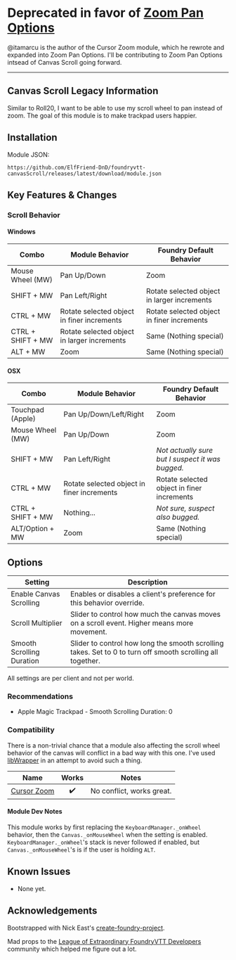 # Deprecated in favor of [Zoom Pan Options](https://foundryvtt.com/packages/zoom-pan-options/)

@itamarcu is the author of the Cursor Zoom module, which he rewrote and expanded into Zoom Pan Options. I'll be contributing to Zoom Pan Options intsead of Canvas Scroll going forward.

----
## Canvas Scroll Legacy Information

Similar to Roll20, I want to be able to use my scroll wheel to pan instead of zoom. The goal of this module is to make trackpad users happier.

## Installation

Module JSON:
```
https://github.com/ElfFriend-DnD/foundryvtt-canvasScroll/releases/latest/download/module.json
```

## Key Features & Changes

### Scroll Behavior

#### Windows
| **Combo**         | Module Behavior                             | Foundry Default Behavior                    |
| ----------------- | ------------------------------------------- | ------------------------------------------- |
| Mouse Wheel (MW)  | Pan Up/Down                                 | Zoom                                        |
| SHIFT + MW        | Pan Left/Right                              | Rotate selected object in larger increments |
| CTRL + MW         | Rotate selected object in finer increments  | Rotate selected object in finer increments  |
| CTRL + SHIFT + MW | Rotate selected object in larger increments | Same (Nothing special)                      |
| ALT + MW          | Zoom                                        | Same (Nothing special)                      |


#### OSX
| **Combo**         | Module Behavior                            | Foundry Default Behavior                         |
| ----------------- | ------------------------------------------ | ------------------------------------------------ |
| Touchpad (Apple)  | Pan Up/Down/Left/Right                     | Zoom                                             |
| Mouse Wheel (MW)  | Pan Up/Down                                | Zoom                                             |
| SHIFT + MW        | Pan Left/Right                             | _Not actually sure but I suspect it was bugged._ |
| CTRL + MW         | Rotate selected object in finer increments | Rotate selected object in finer increments       |
| CTRL + SHIFT + MW | Nothing...                                 | _Not sure, suspect also bugged._                 |
| ALT/Option + MW   | Zoom                                       | Same (Nothing special)                           |

## Options

| **Setting**               | Description                                                                                                |
| ------------------------- | ---------------------------------------------------------------------------------------------------------- |
| Enable Canvas Scrolling   | Enables or disables a client's preference for this behavior override.                                      |
| Scroll Multiplier         | Slider to control how much the canvas moves on a scroll event. Higher means more movement.                 |
| Smooth Scrolling Duration | Slider to control how long the smooth scrolling takes. Set to 0 to turn off smooth scrolling all together. |

All settings are per client and not per world.

### Recommendations

- Apple Magic Trackpad - Smooth Scrolling Duration: 0



### Compatibility

There is a non-trivial chance that a module also affecting the scroll wheel behavior of the canvas will conflict in a bad way with this one. I've used [libWrapper](https://github.com/ruipin/fvtt-lib-wrapper) in an attempt to avoid such a thing.

| **Name**                                                    |       Works        | Notes                     |
| ----------------------------------------------------------- | :----------------: | ------------------------- |
| [Cursor Zoom](https://foundryvtt.com/packages/cursor-zoom/) | :heavy_check_mark: | No conflict, works great. |

#### Module Dev Notes

This module works by first replacing the `KeyboardManager._onWheel` behavior, then the `Canvas._onMouseWheel` when the setting is enabled. `KeyboardManager._onWheel`'s stack is never followed if enabled, but `Canvas._onMouseWheel`'s is if the user is holding `ALT`.


## Known Issues

- None yet.

## Acknowledgements

Bootstrapped with Nick East's [create-foundry-project](https://gitlab.com/foundry-projects/foundry-pc/create-foundry-project).

Mad props to the [League of Extraordinary FoundryVTT Developers](https://forums.forge-vtt.com/c/package-development/11) community which helped me figure out a lot.


